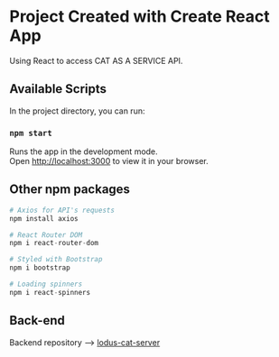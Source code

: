 # Project Created with Create React App

Using React to access CAT AS A SERVICE API.

## Available Scripts

In the project directory, you can run:

### `npm start`

Runs the app in the development mode.\
Open [http://localhost:3000](http://localhost:3000) to view it in your browser.

## Other npm packages

```python
# Axios for API's requests
npm install axios

# React Router DOM
npm i react-router-dom

# Styled with Bootstrap
npm i bootstrap

# Loading spinners
npm i react-spinners

```

## Back-end  
 
Backend repository --> [lodus-cat-server](https://github.com/Mog-Rouhi/ludus-cat-server)
